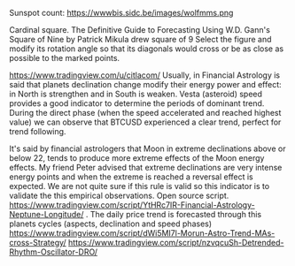 

Sunspot count:
https://wwwbis.sidc.be/images/wolfmms.png

Cardinal square.
The Definitive Guide to Forecasting Using W.D. Gann's Square of Nine by Patrick Mikula 
drew square of 9 
Select the figure and modify its rotation angle so that its diagonals would cross or be as close as possible to the marked points.



https://www.tradingview.com/u/citlacom/
Usually, in Financial Astrology is said that planets declination change modify their energy power and effect: in North is strengthen and in South is weaken.
Vesta (asteroid) speed provides a good indicator to determine the periods of dominant trend. During the direct phase (when the speed accelerated and reached highest value) we can observe that BTCUSD experienced a clear trend, perfect for trend following. 

It's said by financial astrologers that Moon in extreme declinations above or below 22, tends to produce more extreme effects of the Moon energy effects. My friend Peter advised that extreme declinations are very intense energy points and when the extreme is reached a reversal effect is expected. We are not quite sure if this rule is valid so this indicator is to validate the this empirical observations.
Open source script.
https://www.tradingview.com/script/YtHRc7IR-Financial-Astrology-Neptune-Longitude/
. The daily price trend is forecasted through this planets cycles (aspects, declination and speed phases)
https://www.tradingview.com/script/dWi5MI7l-Morun-Astro-Trend-MAs-cross-Strategy/
https://www.tradingview.com/script/nzvqcuSh-Detrended-Rhythm-Oscillator-DRO/


